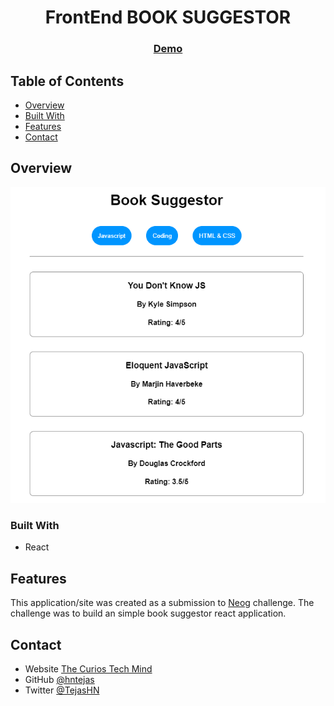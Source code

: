 <!-- Please update value in the {}  -->

<h1 align="center">FrontEnd BOOK SUGGESTOR</h1>

<div align="center">
  <h3>
    <a href="https://e41k4.csb.app/">
      Demo
    </a>   
  </h3>
</div>

<!-- TABLE OF CONTENTS -->

## Table of Contents

- [Overview](#overview)
- [Built With](#built-with)
- [Features](#features)
- [Contact](#contact)

<!-- OVERVIEW -->

## Overview

![screenshot](https://github.com/hntejas/react-book-suggestor/blob/main/public/images/demo-screenshot.PNG)

### Built With

<!-- This section should list any major frameworks that you built your project using. Here are a few examples.-->

- React

## Features

<!-- List the features of your application or follow the template. Don't share the figma file here :) -->

This application/site was created as a submission to [Neog](http://neog.camp/) challenge. The challenge was to build an simple book suggestor react application.


## Contact

- Website [The Curios Tech Mind](https://tejas-dev.netlify.app/)
- GitHub [@hntejas](https://github.com/hntejas)
- Twitter [@TejasHN](https://twitter.com/TejasHN)
